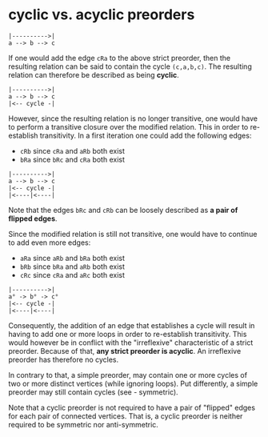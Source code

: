 
<!-- ======================================================================= -->
# cyclic vs. acyclic preorders

```
|---------->|
a --> b --> c
```

If one would add the edge `cRa` to the above strict preorder, then the resulting
relation can be said to contain the cycle `(c,a,b,c)`. The resulting relation
can therefore be described as being **cyclic**.

```
|---------->|
a --> b --> c
|<-- cycle -|
```

However, since the resulting relation is no longer transitive, one would have
to perform a transitive closure over the modified relation. This in order to
re-establish transitivity. In a first iteration one could add the following
edges:

* `cRb` since `cRa` and `aRb` both exist
* `bRa` since `bRc` and `cRa` both exist

```
|---------->|
a --> b --> c
|<-- cycle -|
|<----|<----|
```

Note that the edges `bRc` and `cRb` can be loosely described as
**a pair of flipped edges**.

Since the modified relation is still not transitive,
one would have to continue to add even more edges:

* `aRa` since `aRb` and `bRa` both exist
* `bRb` since `bRa` and `aRb` both exist
* `cRc` since `cRa` and `aRc` both exist

```
|---------->|
a° -> b° -> c°
|<-- cycle -|
|<----|<----|
```

Consequently, the addition of an edge that establishes a cycle will result in
having to add one or more loops in order to re-establish transitivity. This
would however be in conflict with the "irreflexive" characteristic of a strict
preorder. Because of that, **any strict preorder is acyclic**. An irreflexive
preorder has therefore no cycles.

In contrary to that, a simple preorder, may contain one or more cycles of two
or more distinct vertices (while ignoring loops). Put differently, a simple
preorder may still contain cycles (see - symmetric).

Note that a cyclic preorder is not required to have a pair of "flipped" edges
for each pair of connected vertices. That is, a cyclic preorder is neither
required to be symmetric nor anti-symmetric.
